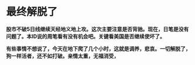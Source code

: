 最终解脱了
====



**股市不破5日线继续天经地义地上攻。这次主要注意是否背驰。现在，日笔是没有问题了。本ID说的周笔看有没有机会吧。关键看美国是否继续使坏了。**

**有些事情不想说了，今天在地下爬了几个小时，这就是调养，悲哀。一切解脱了，狗一样活者，还不如打破。亲情太重，无福消受，**
